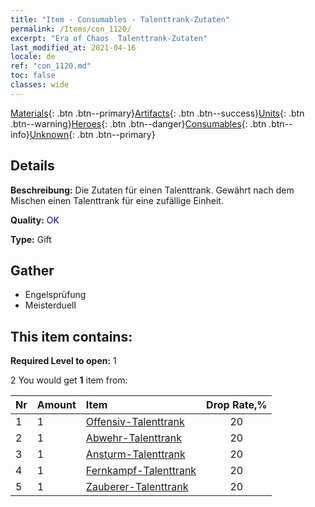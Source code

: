 ```yaml
---
title: "Item - Consumables - Talenttrank-Zutaten"
permalink: /Items/con_1120/
excerpt: "Era of Chaos  Talenttrank-Zutaten"
last_modified_at: 2021-04-16
locale: de
ref: "con_1120.md"
toc: false
classes: wide
---
```

 [Materials](/de/Items/){: .btn .btn--primary}[Artifacts](/de/Items/Artifacts/){: .btn .btn--success}[Units](/de/Items/Units/){: .btn .btn--warning}[Heroes](/de/Items/Heroes/){: .btn .btn--danger}[Consumables](/de/Items/Consumables/){: .btn .btn--info}[Unknown](/de/Items/Unknown/){: .btn .btn--primary}

## Details
 **Beschreibung:** Die Zutaten für einen Talenttrank. Gewährt nach dem Mischen einen Talenttrank für eine zufällige Einheit.

 **Quality:** <span style="color: #0000CD">OK</span>

 **Type:** Gift

## Gather

*    Engelsprüfung 
*    Meisterduell 

## This item contains:

 **Required Level to open:** 1

 2 You would get **1** item  from:

  | Nr | Amount |     Item    | Drop Rate,% |
  |:---|:-------|:------------|:---------:|
  | 1 | 1 | [Offensiv-Talenttrank](/de/Items/con_786/) | 20 | 
  | 2 | 1 | [Abwehr-Talenttrank](/de/Items/con_787/) | 20 | 
  | 3 | 1 | [Ansturm-Talenttrank](/de/Items/con_788/) | 20 | 
  | 4 | 1 | [Fernkampf-Talenttrank](/de/Items/con_789/) | 20 | 
  | 5 | 1 | [Zauberer-Talenttrank](/de/Items/con_790/) | 20 | 
